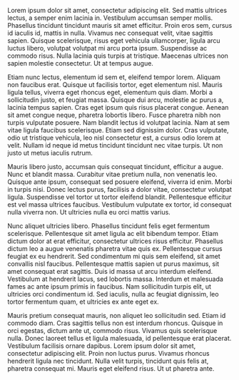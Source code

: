 

Lorem ipsum dolor sit amet, consectetur adipiscing elit. Sed mattis ultrices lectus, a semper enim lacinia in. Vestibulum accumsan semper mollis. Phasellus tincidunt tincidunt mauris sit amet efficitur. Proin eros sem, cursus id iaculis id, mattis in nulla. Vivamus nec consequat velit, vitae sagittis sapien. Quisque scelerisque, risus eget vehicula ullamcorper, ligula arcu luctus libero, volutpat volutpat mi arcu porta ipsum. Suspendisse ac commodo risus. Nulla lacinia quis turpis at tristique. Maecenas ultrices non sapien molestie consectetur. Ut at tempus augue.

Etiam nunc lectus, elementum id sem et, eleifend tempor lorem. Aliquam non faucibus erat. Quisque ut facilisis tortor, eget elementum nisl. Mauris ligula tellus, viverra eget rhoncus eget, elementum quis diam. Morbi a sollicitudin justo, et feugiat massa. Quisque dui arcu, molestie ac purus a, lacinia tempus sapien. Cras eget ipsum quis risus placerat congue. Aenean sit amet congue neque, pharetra lobortis libero. Fusce pharetra nibh non turpis vulputate posuere. Nam blandit lectus id volutpat lacinia. Nam at sem vitae ligula faucibus scelerisque. Etiam sed dignissim dolor. Cras vulputate, odio ut tristique vehicula, leo nisl consectetur est, a cursus odio lorem at velit. Nullam id neque id metus tincidunt tincidunt nec vitae turpis. Ut non justo ut metus iaculis rutrum.

Mauris libero justo, accumsan quis consequat tincidunt, efficitur a augue. Nunc et blandit massa. Curabitur vitae pretium nulla, non venenatis leo. Quisque ante ipsum, consequat sed posuere eleifend, viverra id enim. Morbi in turpis nisi. Donec lectus purus, facilisis a dolor vitae, consectetur volutpat ligula. Suspendisse vel tortor ut tortor eleifend blandit. Pellentesque efficitur est vel massa ultrices faucibus. Vestibulum vulputate ex tortor, id consequat nulla viverra non. Ut ultricies nulla eu orci mattis varius.

Nunc aliquet ultricies libero. Phasellus tincidunt felis eget fermentum scelerisque. Pellentesque sit amet ligula ac elit bibendum tempor. Etiam dictum dolor at erat efficitur, consectetur ultrices risus efficitur. Phasellus dictum leo a augue venenatis pharetra vitae quis ex. Pellentesque cursus feugiat ex eu hendrerit. Sed condimentum mi quis sem eleifend, sit amet convallis nisl faucibus. Pellentesque mattis sapien ut purus maximus, sit amet consequat erat sagittis. Duis id massa ut arcu interdum eleifend. Vestibulum at hendrerit lacus, sed lobortis massa. Interdum et malesuada fames ac ante ipsum primis in faucibus. Nam sollicitudin turpis elit, ut ultricies orci condimentum id. Sed iaculis, nulla ac feugiat dignissim, leo tortor fermentum quam, et ultricies ex ante eget ex.

Mauris pretium consequat mauris, non aliquet leo sollicitudin sed. Etiam id commodo diam. Cras sagittis tellus non est interdum rhoncus. Quisque in orci egestas, dictum ante ut, commodo risus. Vivamus quis scelerisque nulla. Donec laoreet tellus et ligula malesuada, id pellentesque erat placerat. Vestibulum facilisis ornare dapibus. Lorem ipsum dolor sit amet, consectetur adipiscing elit. Proin non luctus purus. Vivamus rhoncus hendrerit ligula nec tincidunt. Nulla velit turpis, tincidunt quis felis at, pharetra consequat mi. Mauris eget eleifend risus. Ut ut pharetra ante. 
